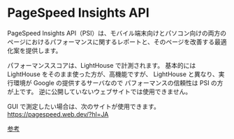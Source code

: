 # PageSpeed Insights API

PageSpeed Insights API（PSI）は、モバイル端末向けとパソコン向けの両方のページにおけるパフォーマンスに関するレポートと、そのページを改善する最適化案を提供します。

パフォーマンススコアは、LightHouse で計測されます。
基本的には LightHouse をそのまま使った方が、高機能ですが、
LightHouse と異なり、実行環境が Google の提供するサーバなので
パフォーマンスの信頼性は PSI の方が上です。
逆に公開していないウェブサイトでは使用できません。

GUI で測定したい場合は、次のサイトが使用できます。  
https://pagespeed.web.dev/?hl=JA

[参考](https://developers.google.com/speed/docs/insights/v5/get-started)

